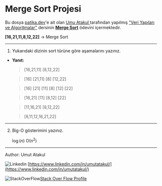 # Merge Sort Projesi

Bu dosya [patika.dev](https://www.patika.dev/tr)'e ait olan [Umu Atakul ](https://www.linkedin.com/in/umutatakul/)tarafından yapılmış ["Veri Yapıları ve Algoritmalar"](https://app.patika.dev/courses/veri-yapilari-ve-algoritmalar/) dersinin  [**Merge Sort**](https://app.patika.dev/courses/veri-yapilari-ve-algoritmalar/merge-sort-proje) ödevini içermektedir.

**[16,21,11,8,12,22]** -> Merge Sort
***
1. Yukarıdaki dizinin sort türüne göre aşamalarını yazınız.

- **Yanıt:** 

    >[16,21,11] [8,12,22]
    
    >[16] [21,11] [8] [12,22]

    >[16] [21] [11] [8] [12] [22]

    >[16,21] [11] [8,12] [22]

    >[11,16,21] [8,12,22]

    >[8,11,12,16,21,22]
    
***
2. Big-O gösterimini yazınız.

    $\log(n)$ O($n^2$)

***
Author: Umut Atakul

![Linkedin](https://icons.iconarchive.com/icons/graphics-vibe/simple-rounded-social/24/linkedin-icon.png) [https://www.linkedin.com/in/umutatakul/](https://www.linkedin.com/in/umutatakul/)

![StackOverFlow](https://icons.iconarchive.com/icons/limav/flat-gradient-social/24/Stackoverflow-icon.png)[Stack Over Flow Profile](https://stackoverflow.com/users/12765684/umut-atakul)



